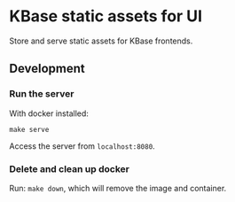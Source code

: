 # KBase static assets for UI

Store and serve static assets for KBase frontends.

## Development

### Run the server

With docker installed:

```
make serve
```

Access the server from `localhost:8080`.

### Delete and clean up docker

Run: `make down`, which will remove the image and container.
